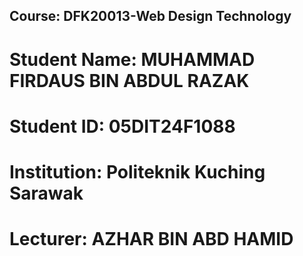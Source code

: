 ## Course: DFK20013-Web Design Technology
# Student Name: MUHAMMAD FIRDAUS BIN ABDUL RAZAK
# Student ID: 05DIT24F1088
# Institution: Politeknik Kuching Sarawak
# Lecturer: AZHAR BIN ABD HAMID
